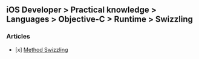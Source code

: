 ## iOS Developer > Practical knowledge > Languages > Objective-C > Runtime > Swizzling

### Articles
- [х] [Method Swizzling](http://nshipster.com/method-swizzling/)


